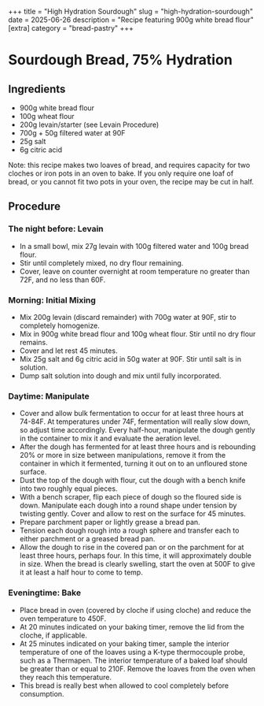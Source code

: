 ﻿+++
title = "High Hydration Sourdough"
slug = "high-hydration-sourdough"
date = 2025-06-26
description = "Recipe featuring 900g white bread flour"
[extra]
  category = "bread-pastry"
+++

# Sourdough Bread, 75% Hydration

## Ingredients
* 900g white bread flour
* 100g wheat flour
* 200g levain/starter (see Levain Procedure)
* 700g + 50g filtered water at 90F
* 25g salt
* 6g citric acid

Note: this recipe makes two loaves of bread, and requires capacity for two cloches or iron pots in an oven to bake. If you only require one loaf of bread, or you cannot fit two pots in your oven, the recipe may be cut in half.

## Procedure
### The night before: Levain
* In a small bowl, mix 27g levain with 100g filtered water and 100g bread flour.
* Stir until completely mixed, no dry flour remaining.
* Cover, leave on counter overnight at room temperature no greater than 72F, and no less than 60F.

### Morning: Initial Mixing
* Mix 200g levain (discard remainder) with 700g water at 90F, stir to completely homogenize.
* Mix in 900g white bread flour and 100g wheat flour. Stir until no dry flour remains.
* Cover and let rest 45 minutes.
* Mix 25g salt and 6g citric acid in 50g water at 90F. Stir until salt is in solution.
* Dump salt solution into dough and mix until fully incorporated.

### Daytime: Manipulate
* Cover and allow bulk fermentation to occur for at least three hours at 74-84F. At temperatures under 74F, fermentation will really slow down, so adjust time accordingly. Every half-hour, manipulate the dough gently in the container to mix it and evaluate the aeration level.
* After the dough has fermented for at least three hours and is rebounding 20% or more in size between manipulations, remove it from the container in which it fermented, turning it out on to an unfloured stone surface.
* Dust the top of the dough with flour, cut the dough with a bench knife into two roughly equal pieces.
* With a bench scraper, flip each piece of dough so the floured side is down. Manipulate each dough into a round shape under tension by twisting gently. Cover and allow to rest on the surface for 45 minutes.
* Prepare parchment paper or lightly grease a bread pan.
* Tension each dough rough into a rough sphere and transfer each to either parchment or a greased bread pan.
* Allow the dough to rise in the covered pan or on the parchment for at least three hours, perhaps four. In this time, it will approximately double in size. When the bread is clearly swelling, start the oven at 500F to give it at least a half hour to come to temp.

### Eveningtime: Bake
* Place bread in oven (covered by cloche if using cloche) and reduce the oven temperature to 450F.
* At 20 minutes indicated on your baking timer, remove the lid from the cloche, if applicable.
* At 25 minutes indicated on your baking timer, sample the interior temperature of one of the loaves using a K-type thermocouple probe, such as a Thermapen. The interior temperature of a baked loaf should be greater than or equal to 210F. Remove the loaves from the oven when they reach this temperature.
* This bread is really best when allowed to cool completely before consumption.